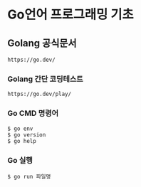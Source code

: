 # Go언어 프로그래밍 기초
## Golang 공식문서
```
https://go.dev/
```
### Golang 간단 코딩테스트
```
https://go.dev/play/
```
### Go CMD 명령어
```
$ go env
$ go version
$ go help 
```
### Go 실행
```
$ go run 파일명
```